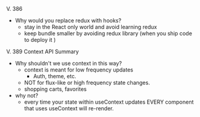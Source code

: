 V. 386 
- Why would you replace redux with hooks?
  - stay in the React only world and avoid learning redux
  - keep bundle smaller by avoiding redux library (when you ship code to deploy it )

V. 389 Context API Summary
- Why shouldn't we use context in this way? 
  - context is meant for low frequency updates 
    - Auth, theme, etc.
  - NOT for flux-like or high frequency state changes.
  - shopping carts, favorites
- why not?
  - every time your state within useContext updates EVERY component that uses useContext will re-render.